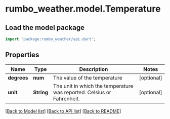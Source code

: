# rumbo_weather.model.Temperature

## Load the model package
```dart
import 'package:rumbo_weather/api.dart';
```

## Properties
Name | Type | Description | Notes
------------ | ------------- | ------------- | -------------
**degrees** | **num** | The value of the temperature | [optional] 
**unit** | **String** | The unit in which the temperature was reported. Celsius or Fahrenheit. | [optional] 

[[Back to Model list]](../README.md#documentation-for-models) [[Back to API list]](../README.md#documentation-for-api-endpoints) [[Back to README]](../README.md)


